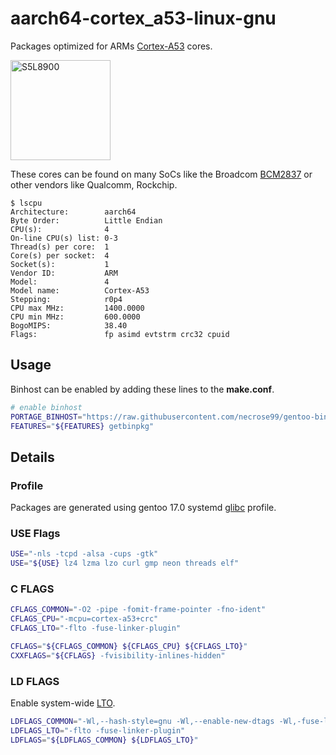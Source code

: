 # aarch64-cortex_a53-linux-gnu

Packages optimized for ARMs [Cortex-A53](https://en.wikipedia.org/wiki/ARM_Cortex-A53) cores.

<img src="https://raw.githubusercontent.com/wiki/spreequalle/gentoo-binhost/images/BCM2837.png" alt="S5L8900" width="160" />

These cores can be found on many SoCs like the  Broadcom [BCM2837](https://www.raspberrypi.org/documentation/hardware/raspberrypi/bcm2837/README.md) or other vendors like Qualcomm, Rockchip.

```
$ lscpu
Architecture:        aarch64
Byte Order:          Little Endian
CPU(s):              4
On-line CPU(s) list: 0-3
Thread(s) per core:  1
Core(s) per socket:  4
Socket(s):           1
Vendor ID:           ARM
Model:               4
Model name:          Cortex-A53
Stepping:            r0p4
CPU max MHz:         1400.0000
CPU min MHz:         600.0000
BogoMIPS:            38.40
Flags:               fp asimd evtstrm crc32 cpuid
```
## Usage

Binhost can be enabled by adding these lines to the **make.conf**.

```bash
# enable binhost
PORTAGE_BINHOST="https://raw.githubusercontent.com/necrose99/gentoo-binhost/${CHOST}"
FEATURES="${FEATURES} getbinpkg"
```

## Details

### Profile

Packages are generated using gentoo 17.0 systemd [glibc](https://www.gnu.org/software/libc/) profile.

### USE Flags

```bash
USE="-nls -tcpd -alsa -cups -gtk"
USE="${USE} lz4 lzma lzo curl gmp neon threads elf"
```

### C FLAGS

```bash
CFLAGS_COMMON="-O2 -pipe -fomit-frame-pointer -fno-ident"
CFLAGS_CPU="-mcpu=cortex-a53+crc"
CFLAGS_LTO="-flto -fuse-linker-plugin"

CFLAGS="${CFLAGS_COMMON} ${CFLAGS_CPU} ${CFLAGS_LTO}"
CXXFLAGS="${CFLAGS} -fvisibility-inlines-hidden"
```
### LD FLAGS

Enable system-wide [LTO](https://gcc.gnu.org/wiki/LinkTimeOptimization).

```bash
LDFLAGS_COMMON="-Wl,--hash-style=gnu -Wl,--enable-new-dtags -Wl,-fuse-ld=bfd"
LDFLAGS_LTO="-flto -fuse-linker-plugin"
LDFLAGS="${LDFLAGS_COMMON} ${LDFLAGS_LTO}"
```

